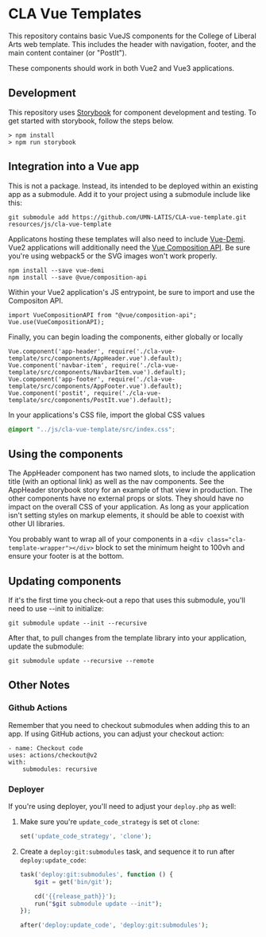 # CLA Vue Templates

This repository contains basic VueJS components for the College of Liberal Arts web template. This includes the header with navigation, footer, and the main content container (or "PostIt").

These components should work in both Vue2 and Vue3 applications. 

## Development

This repository uses [Storybook](http://storybook.js.org) for component development and testing. To get started with storybook, follow the steps below.

```shell
> npm install
> npm run storybook
```

## Integration into a Vue app

This is not a package. Instead, its intended to be deployed within an existing app as a submodule. Add it to your project using a submodule include like this:

```git
git submodule add https://github.com/UMN-LATIS/CLA-vue-template.git resources/js/cla-vue-template
```

Applicatons hosting these templates will also need to include [Vue-Demi](https://github.com/vueuse/vue-demi). Vue2 applications will additionally need the [Vue Composition API](https://github.com/vuejs/composition-api). Be sure you're using webpack5 or the SVG images won't work properly. 

```shell
npm install --save vue-demi
npm install --save @vue/composition-api 
```

Within your Vue2 application's JS entrypoint, be sure to import and use the Compositon API.

```vue
import VueCompositionAPI from "@vue/composition-api";
Vue.use(VueCompositionAPI);
```

Finally, you can begin loading the components, either globally or locally
```vue
Vue.component('app-header', require('./cla-vue-template/src/components/AppHeader.vue').default);
Vue.component('navbar-item', require('./cla-vue-template/src/components/NavbarItem.vue').default);
Vue.component('app-footer', require('./cla-vue-template/src/components/AppFooter.vue').default);
Vue.component('postit', require('./cla-vue-template/src/components/PostIt.vue').default);
```

In your applications's CSS file, import the global CSS values
```scss
@import "../js/cla-vue-template/src/index.css";
```

## Using the components


The AppHeader component has two named slots, to include the application title (with an optional link) as well as the nav components. See the AppHeader storybook story for an example of that view in production. The other components have no external props or slots. They should have no impact on the overall CSS of your application. As long as your application isn't setting styles on markup elements, it should be able to coexist with other UI libraries. 

You probably want to wrap all of your components in a `<div class="cla-template-wrapper"></div>` block to set the minimum height to 100vh and ensure your footer is at the bottom. 

## Updating components

If it's the first time you check-out a repo that uses this submodule, you'll need to use --init to initialize:

```
git submodule update --init --recursive
```

After that, to pull changes from the template library into your application, update the submodule:

```git
git submodule update --recursive --remote
```

## Other Notes

### Github Actions

Remember that you need to checkout submodules when adding this to an app. If using GitHub actions, you can adjust your checkout action:

```
- name: Checkout code
uses: actions/checkout@v2
with:
    submodules: recursive
```

### Deployer

If you're using deployer, you'll need to adjust your `deploy.php` as well:

1. Make sure you're `update_code_strategy` is set ot `clone`:

   ```php
   set('update_code_strategy', 'clone');
   ```

2. Create a `deploy:git:submodules` task, and sequence it to run after `deploy:update_code`:

   ```php
   task('deploy:git:submodules', function () {
       $git = get('bin/git');

       cd('{{release_path}}');
       run("$git submodule update --init");
   });

   after('deploy:update_code', 'deploy:git:submodules');
   ```
